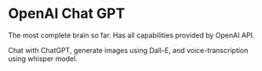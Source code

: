 # OpenAI Chat GPT

The most complete brain so far. 
Has all capabilities provided by OpenAI API. 

Chat with ChatGPT, generate images using Dall-E, and voice-transcription using whisper model. 